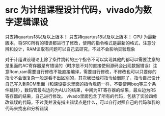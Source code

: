 # src 为计组课程设计代码，vivado为数字逻辑课设
只支持quartus18以及以上版本！ 只支持quartus18以及以上版本！ CPU 为最新版本，将SRC所有的错误都进行了修改，使用的指令格式是最新的格式，注意分辨和设计，RAM读取有问题可以自己去研究，不过不会影响实验现象







对于计组课设理论上除了条件跳转的三个指令不可以实现其他的都可以需要注意的是里面的AC寄存器是有错误的（时序是不对的直接使用源码会出现数据错误）注意Rom,ram需要自行修改不能直接编译，需要自行修改，不修改也可以只要你的指令不会很复杂一般是看不出区别的，其次我已经将指令给删除了，指令自己设计自己写入到ROM里面（和课设要求里面的指令规范一样，不要使用beq等三个条件跳转），数码管最右边的为ALU的结果，中间为RT寄存器的结果，最左边为RS寄存器的结果，自己进行修改。
vivado里面包含了所有的代码，包括了实验四修改错误的代码，不过我并没有指出错误点是什么，可以自行对照自己的代码和我的代码来找出和分析错误
